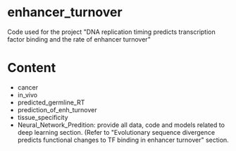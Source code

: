 # enhancer_turnover
Code used for the project "DNA replication timing predicts transcription factor binding and the rate of enhancer turnover"

# Content

- cancer
- in_vivo
- predicted_germline_RT
- prediction_of_enh_turnover
- tissue_specificity
- Neural_Network_Predition: provide all data, code and models related to deep learning section. (Refer to "Evolutionary sequence divergence predicts functional changes to TF binding in enhancer turnover" section.
